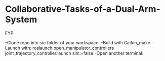 # Collaborative-Tasks-of-a-Dual-Arm-System
FYP

-Clone repo into src folder of your workspace.
-Build with Catkin_make
-Launch with: roslaunch open_manipulator_controllers joint_trajectory_controller.launch sim:=false
-Open another terminal:
